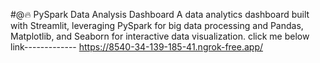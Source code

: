 #@🔥 PySpark Data Analysis Dashboard
A data analytics dashboard built with Streamlit, leveraging PySpark for big data processing and Pandas, Matplotlib, and Seaborn for interactive data visualization.
click me below link-------------
https://8540-34-139-185-41.ngrok-free.app/
